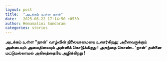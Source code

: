 ```yaml
---
layout: post
title:  "அடக்கம் உள்ள நான்"
date:   2025-06-22 17:14:50 +0530
author: Hemamalini Sundaram
categories: stories
---
```


**அடக்கம் உள்ள \"நான்\' வாழ்வின் நிலையாமையை உணர்கிறது; அனைவருக்கும் அன்பையும்
அமைதியையும் அள்ளிக் கொடுக்கிறது ! அகந்தை கொண்ட \'நான்\' தன்னை மட்டுமல்லாமல்
அகிலத்தையே அழிக்கிறது !**
